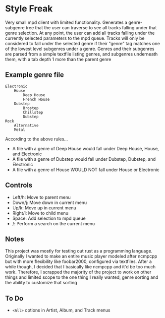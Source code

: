 # Style Freak
Very small mpd client with limited functionality. Generates a genre-subgenre tree that the user can traverse to see all tracks falling under that genre selection. At any point, the user can add all tracks falling under the currently selected parameters to the mpd queue. Tracks will only be considered to fall under the selected genre if their "genre" tag matches one of the lowest level subgenres under a genre. Genres and their subgenres are parsed from a simple textfile listing genres, and subgenres underneath them, with a tab depth 1 more than the parent genre

## Example genre file
    Electronic
    	House
    		Deep House
    		French House
    	Dubstep
    		Brostep
    		Chillstep
    		Dubstep
    Rock
    	Alternative
    	Metal

According to the above rules...
* A file with a genre of Deep House would fall under Deep House, House, and Electronic
* A file with a genre of Dubstep would fall under Dubstep, Dubstep, and Electronic
* A file with a genre of House WOULD NOT fall under House or Electronic

## Controls
* Left/h: Move to parent menu
* Down/j: Move down in current menu
* Up/k: Move up in current menu
* Right/l: Move to child menu
* Space: Add selection to mpd queue
* /: Perform a search on the current menu

## Notes
This project was mostly for testing out rust as a programming language. Originally I wanted to make an entire music player modeled after ncmpcpp but with more flexibility like foobar2000, configured via textfiles. After a while though, I decided that I basically like ncmpcpp and it'd be too much work. Therefore, I scrapped the majority of the project to work on other things and limited scope to the one thing I really wanted, genre sorting and the ability to customize that sorting

## To Do
* `<All>` options in Artist, Album, and Track menus
